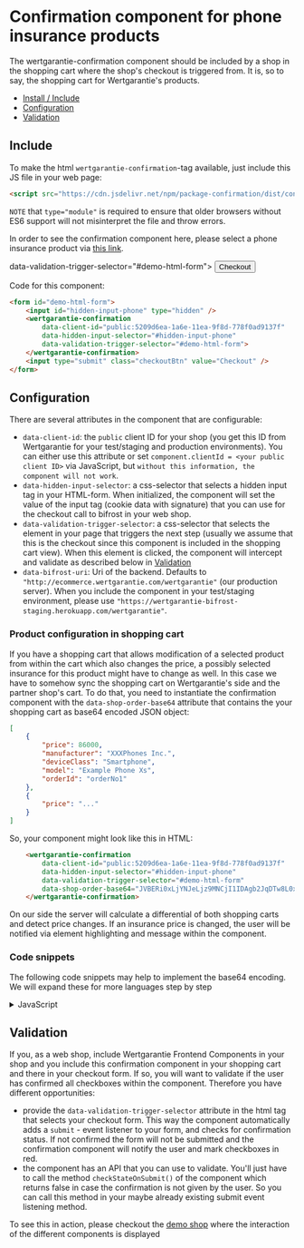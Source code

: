 # Confirmation component for phone insurance products

The wertgarantie-confirmation component should be included by a shop in the shopping cart where the shop's checkout is triggered from.
It is, so to say, the shopping cart for Wertgarantie's products.

* [Install / Include](#include)
* [Configuration](#configuration)
* [Validation](#validation)

## Include
To make the html `wertgarantie-confirmation`-tag available, just include this JS file in your web page:
```html
<script src="https://cdn.jsdelivr.net/npm/package-confirmation/dist/confirmation.min.js" type="module">
```
`NOTE` that `type="module"` is required to ensure that older browsers without ES6 support will not misinterpret the file and throw errors.

In order to see the confirmation component here, please select a phone insurance product via <a href="https://wertgarantie-ecom.github.io/bifrost-components/?path=/story/components-pop-up--phone-product-popup">this link</a>.

<form id="demo-html-form">
    <input id="hidden-input-phone" type="hidden" />
    <wertgarantie-confirmation
        data-client-id="public:5209d6ea-1a6e-11ea-9f8d-778f0ad9137f"
        data-hidden-input-selector="#hidden-input-phone"
        data-bifrost-uri="https://wertgarantie-bifrost-dev.herokuapp.com/wertgarantie">
        data-validation-trigger-selector="#demo-html-form">
    </wertgarantie-confirmation>
    <input type="submit" class="checkoutBtn" value="Checkout" />
</form>

Code for this component: 

```html
<form id="demo-html-form">
    <input id="hidden-input-phone" type="hidden" />
    <wertgarantie-confirmation
        data-client-id="public:5209d6ea-1a6e-11ea-9f8d-778f0ad9137f"
        data-hidden-input-selector="#hidden-input-phone"
        data-validation-trigger-selector="#demo-html-form">
    </wertgarantie-confirmation>
    <input type="submit" class="checkoutBtn" value="Checkout" />
</form>
```

## Configuration
There are several attributes in the component that are configurable:
* `data-client-id`: the `public` client ID for your shop (you get this ID from Wertgarantie for your test/staging and production environments). You can either use this attribute or set `component.clientId = <your public client ID>` via JavaScript, but `without this information, the component will not work`.
* `data-hidden-input-selector`: a css-selector that selects a hidden input tag in your HTML-form. When initialized, the component will set the value of the input tag (cookie data with signature) that you can use for the checkout call to bifrost in your web shop.
* `data-validation-trigger-selector`: a css-selector that selects the element in your page that triggers the next step (usually we assume that this is the checkout since this component is included in the shopping cart view). When this element is clicked, the component will intercept and validate as described below in [Validation](#validation)   
* `data-bifrost-uri`: Uri of the backend. Defaults to `"http://ecommerce.wertgarantie.com/wertgarantie"` (our production server). When you include the component in your test/staging environment, please use `"https://wertgarantie-bifrost-staging.herokuapp.com/wertgarantie"`.

### Product configuration in shopping cart
If you have a shopping cart that allows modification of a selected product from within the cart which also changes the price, a possibly selected insurance for this product might have to change as well.
In this case we have to somehow sync the shopping cart on Wertgarantie's side and the partner shop's cart. To do that, you need to instantiate the confirmation component with
the `data-shop-order-base64` attribute that contains the your shopping cart as base64 encoded JSON object:
```json
[
    {
        "price": 86000,
        "manufacturer": "XXXPhones Inc.",
        "deviceClass": "Smartphone",
        "model": "Example Phone Xs",
        "orderId": "orderNo1"
    },
    {
        "price": "..."
    }      
]
```

So, your component might look like this in HTML:

```html
    <wertgarantie-confirmation
        data-client-id="public:5209d6ea-1a6e-11ea-9f8d-778f0ad9137f"
        data-hidden-input-selector="#hidden-input-phone"
        data-validation-trigger-selector="#demo-html-form"
        data-shop-order-base64="JVBERi0xLjYNJeLjz9MNCjI1IDAgb2JqDTw8L0xpbmVhcml6ZWQgMS9MIDgxNTAyL08...">
    </wertgarantie-confirmation>
```

On our side the server will calculate a differential of both shopping carts and detect price changes. If an insurance price is changed, the user will be notified via element 
highlighting and message within the component. 


### Code snippets
The following code snippets may help to implement the base64 encoding. We will expand these for more languages step by step

<details>
<summary>JavaScript</summary> 

```javascript
const confirmationCompData = [];
confirmationCompData.push(...shoppingCartData.products.map(product => {
    return {
        price: product.selectedVariant.devicePrice,
        manufacturer: product.manufacturer,
        deviceClass: product.deviceClass,
        model: product.productName,
        orderItemId: product.orderItemId
    }
}));
const confirmationShopOrderBase64 = Buffer.from(JSON.stringify(confirmationCompData)).toString('base64');
```
</details>

## Validation

If you, as a web shop, include Wertgarantie Frontend Components in your shop and you include this confirmation component in your shopping cart and there in your checkout form. If so, you will want to validate if the user has confirmed all checkboxes within the component.
Therefore you have different opportunities:
* provide the `data-validation-trigger-selector` attribute in the html tag that selects your checkout form. This way the component automatically adds a `submit` - event listener to your form, and checks for confirmation status. If not confirmed the form will not be submitted and the confirmation component will notify the user and mark checkboxes in red.
* the component has an API that you can use to validate. You'll just have to call the method `checkStateOnSubmit()` of the component which returns false in case the confirmation is not given by the user. So you can call this method in your maybe already existing submit event listening method.

To see this in action, please checkout the [demo shop](https://wertgarantie-demo-shop-staging.herokuapp.com/demoshop) where the interaction of the different components is displayed 